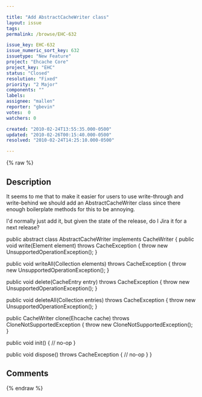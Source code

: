 ```yaml
---

title: "Add AbstractCacheWriter class"
layout: issue
tags: 
permalink: /browse/EHC-632

issue_key: EHC-632
issue_numeric_sort_key: 632
issuetype: "New Feature"
project: "Ehcache Core"
project_key: "EHC"
status: "Closed"
resolution: "Fixed"
priority: "2 Major"
components: ""
labels: 
assignee: "mallen"
reporter: "gbevin"
votes:  0
watchers: 0

created: "2010-02-24T13:55:35.000-0500"
updated: "2010-02-26T00:15:40.000-0500"
resolved: "2010-02-24T14:25:10.000-0500"

---
```




{% raw %}



## Description

<div markdown="1" class="description">

It seems to me that to make it easier for users to use write-through and write-behind we should add an AbstractCacheWriter class since there enough boilerplate methods for this to be annoying.

I'd normally just add it, but given the state of the release, do I Jira it for a next release?

public abstract class AbstractCacheWriter implements CacheWriter {
 public void write(Element element) throws CacheException {
   throw new UnsupportedOperationException();
 }

 public void writeAll(Collection<Element> elements) throws CacheException {
   throw new UnsupportedOperationException();
 }

 public void delete(CacheEntry entry) throws CacheException {
   throw new UnsupportedOperationException();
 }

 public void deleteAll(Collection<CacheEntry> entries) throws CacheException {
   throw new UnsupportedOperationException();
 }

 public CacheWriter clone(Ehcache cache) throws CloneNotSupportedException {
   throw new CloneNotSupportedException();
 }

 public void init() {
   // no-op
 }

 public void dispose() throws CacheException {
   // no-op
 }
}


</div>

## Comments



{% endraw %}
